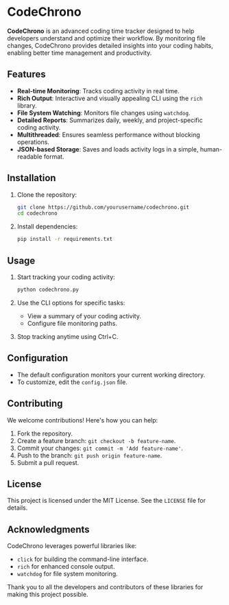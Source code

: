 # CodeChrono

**CodeChrono** is an advanced coding time tracker designed to help developers understand and optimize their workflow. By monitoring file changes, CodeChrono provides detailed insights into your coding habits, enabling better time management and productivity.

## Features

- **Real-time Monitoring**: Tracks coding activity in real time.
- **Rich Output**: Interactive and visually appealing CLI using the `rich` library.
- **File System Watching**: Monitors file changes using `watchdog`.
- **Detailed Reports**: Summarizes daily, weekly, and project-specific coding activity.
- **Multithreaded**: Ensures seamless performance without blocking operations.
- **JSON-based Storage**: Saves and loads activity logs in a simple, human-readable format.

## Installation

1. Clone the repository:
   ```bash
   git clone https://github.com/yourusername/codechrono.git
   cd codechrono
   ```

2. Install dependencies:
   ```bash
   pip install -r requirements.txt
   ```

## Usage

1. Start tracking your coding activity:
   ```bash
   python codechrono.py
   ```

2. Use the CLI options for specific tasks:
   - View a summary of your coding activity.
   - Configure file monitoring paths.

3. Stop tracking anytime using Ctrl+C.

## Configuration

- The default configuration monitors your current working directory.
- To customize, edit the `config.json` file.

## Contributing

We welcome contributions! Here's how you can help:

1. Fork the repository.
2. Create a feature branch: `git checkout -b feature-name`.
3. Commit your changes: `git commit -m 'Add feature-name'`.
4. Push to the branch: `git push origin feature-name`.
5. Submit a pull request.

## License

This project is licensed under the MIT License. See the `LICENSE` file for details.

## Acknowledgments

CodeChrono leverages powerful libraries like:
- `click` for building the command-line interface.
- `rich` for enhanced console output.
- `watchdog` for file system monitoring.

Thank you to all the developers and contributors of these libraries for making this project possible.
